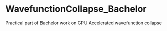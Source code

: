 # WavefunctionCollapse_Bachelor
Practical part of Bachelor work on GPU Accelerated wavefunction collapse
